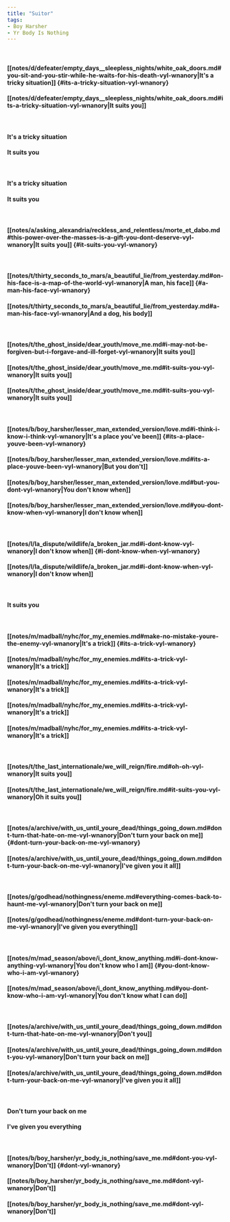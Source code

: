 ```yaml
---
title: "Suitor"
tags:
- Boy Harsher
- Yr Body Is Nothing
---
```

&nbsp;
#### [[notes/d/defeater/empty_days__sleepless_nights/white_oak_doors.md#you-sit-and-you-stir-while-he-waits-for-his-death-vyl-wnanory|It's a tricky situation]] {#its-a-tricky-situation-vyl-wnanory}
#### [[notes/d/defeater/empty_days__sleepless_nights/white_oak_doors.md#its-a-tricky-situation-vyl-wnanory|It suits you]]
&nbsp;
#### It's a tricky situation
#### It suits you
&nbsp;
#### It's a tricky situation
#### It suits you
&nbsp;
#### [[notes/a/asking_alexandria/reckless_and_relentless/morte_et_dabo.md#this-power-over-the-masses-is-a-gift-you-dont-deserve-vyl-wnanory|It suits you]] {#it-suits-you-vyl-wnanory}
&nbsp;
#### [[notes/t/thirty_seconds_to_mars/a_beautiful_lie/from_yesterday.md#on-his-face-is-a-map-of-the-world-vyl-wnanory|A man, his face]] {#a-man-his-face-vyl-wnanory}
#### [[notes/t/thirty_seconds_to_mars/a_beautiful_lie/from_yesterday.md#a-man-his-face-vyl-wnanory|And a dog, his body]]
&nbsp;
#### [[notes/t/the_ghost_inside/dear_youth/move_me.md#i-may-not-be-forgiven-but-i-forgave-and-ill-forget-vyl-wnanory|It suits you]]
#### [[notes/t/the_ghost_inside/dear_youth/move_me.md#it-suits-you-vyl-wnanory|It suits you]]
#### [[notes/t/the_ghost_inside/dear_youth/move_me.md#it-suits-you-vyl-wnanory|It suits you]]
&nbsp;
#### [[notes/b/boy_harsher/lesser_man_extended_version/love.md#i-think-i-know-i-think-vyl-wnanory|It's a place you've been]] {#its-a-place-youve-been-vyl-wnanory}
#### [[notes/b/boy_harsher/lesser_man_extended_version/love.md#its-a-place-youve-been-vyl-wnanory|But you don't]]
#### [[notes/b/boy_harsher/lesser_man_extended_version/love.md#but-you-dont-vyl-wnanory|You don't know when]]
#### [[notes/b/boy_harsher/lesser_man_extended_version/love.md#you-dont-know-when-vyl-wnanory|I don't know when]]
&nbsp;
#### [[notes/l/la_dispute/wildlife/a_broken_jar.md#i-dont-know-vyl-wnanory|I don't know when]] {#i-dont-know-when-vyl-wnanory}
#### [[notes/l/la_dispute/wildlife/a_broken_jar.md#i-dont-know-when-vyl-wnanory|I don't know when]]
&nbsp;
#### It suits you
&nbsp;
#### [[notes/m/madball/nyhc/for_my_enemies.md#make-no-mistake-youre-the-enemy-vyl-wnanory|It's a trick]] {#its-a-trick-vyl-wnanory}
#### [[notes/m/madball/nyhc/for_my_enemies.md#its-a-trick-vyl-wnanory|It's a trick]]
#### [[notes/m/madball/nyhc/for_my_enemies.md#its-a-trick-vyl-wnanory|It's a trick]]
#### [[notes/m/madball/nyhc/for_my_enemies.md#its-a-trick-vyl-wnanory|It's a trick]]
#### [[notes/m/madball/nyhc/for_my_enemies.md#its-a-trick-vyl-wnanory|It's a trick]]
&nbsp;
#### [[notes/t/the_last_internationale/we_will_reign/fire.md#oh-oh-vyl-wnanory|It suits you]]
#### [[notes/t/the_last_internationale/we_will_reign/fire.md#it-suits-you-vyl-wnanory|Oh it suits you]]
&nbsp;
#### [[notes/a/archive/with_us_until_youre_dead/things_going_down.md#dont-turn-that-hate-on-me-vyl-wnanory|Don't turn your back on me]] {#dont-turn-your-back-on-me-vyl-wnanory}
#### [[notes/a/archive/with_us_until_youre_dead/things_going_down.md#dont-turn-your-back-on-me-vyl-wnanory|I've given you it all]]
&nbsp;
#### [[notes/g/godhead/nothingness/eneme.md#everything-comes-back-to-haunt-me-vyl-wnanory|Don't turn your back on me]]
#### [[notes/g/godhead/nothingness/eneme.md#dont-turn-your-back-on-me-vyl-wnanory|I've given you everything]]
&nbsp;
#### [[notes/m/mad_season/above/i_dont_know_anything.md#i-dont-know-anything-vyl-wnanory|You don't know who I am]] {#you-dont-know-who-i-am-vyl-wnanory}
#### [[notes/m/mad_season/above/i_dont_know_anything.md#you-dont-know-who-i-am-vyl-wnanory|You don't know what I can do]]
&nbsp;
#### [[notes/a/archive/with_us_until_youre_dead/things_going_down.md#dont-turn-that-hate-on-me-vyl-wnanory|Don't you]]
#### [[notes/a/archive/with_us_until_youre_dead/things_going_down.md#dont-you-vyl-wnanory|Don't turn your back on me]]
#### [[notes/a/archive/with_us_until_youre_dead/things_going_down.md#dont-turn-your-back-on-me-vyl-wnanory|I've given you it all]]
&nbsp;
#### Don't turn your back on me
#### I've given you everything
&nbsp;
#### [[notes/b/boy_harsher/yr_body_is_nothing/save_me.md#dont-you-vyl-wnanory|Don't]] {#dont-vyl-wnanory}
#### [[notes/b/boy_harsher/yr_body_is_nothing/save_me.md#dont-vyl-wnanory|Don't]]
#### [[notes/b/boy_harsher/yr_body_is_nothing/save_me.md#dont-vyl-wnanory|Don't]]
